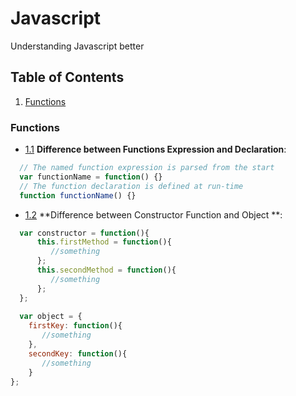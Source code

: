 # Javascript
Understanding Javascript better

## Table of Contents
1. [Functions](#Functions)

### Functions
- [1.1](#1.1) <a name='1.1'></a> **Difference between Functions Expression and Declaration**: 
```javascript
  // The named function expression is parsed from the start
  var functionName = function() {}
  // The function declaration is defined at run-time
  function functionName() {}
```

- [1.2](#1.2) <a name='1.2'></a> **Difference between Constructor Function and Object **:
```javascript
  var constructor = function(){
      this.firstMethod = function(){
         //something
      };
      this.secondMethod = function(){
         //something
      };
  };
  
  var object = {
    firstKey: function(){
       //something
    },
    secondKey: function(){
       //something
    }
};
```
